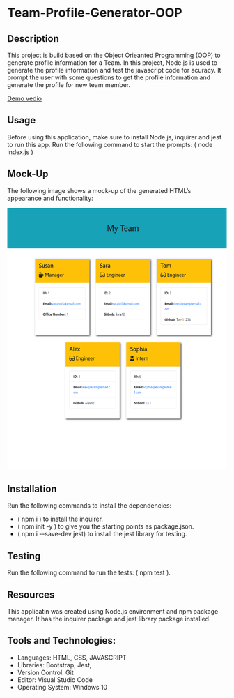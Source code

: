# Team-Profile-Generator-OOP

## Description
This project is build based on the Object Orieanted Programming (OOP) to generate profile information for a Team. In this project, Node.js is used to generate the profile information and test the javascript code for acuracy. It prompt the user with some questions to get the profile information and generate the profile for new team member. 

[Demo vedio](https://drive.google.com/file/d/1FPSzqL8NDMl649jZ9T9ItcY8UeW3oTEq/view)

## Usage
Before using this application, make sure to install Node js, inquirer and jest to run this app.
Run the following command to start the prompts: ( node index.js )

## Mock-Up
The following image shows a mock-up of the generated HTML’s appearance and functionality:

<img src="image\Screenshot.png" width="100%" height="600"/>

## Installation
Run the following commands to install the dependencies: 
  * ( npm i ) to install the inquirer. 
  * ( npm init -y ) to give you the starting points as package.json.
  * ( npm i --save-dev jest) to install the jest library for testing.

## Testing
Run the following command to run the tests: ( npm test ).

## Resources
This applicatin was created using Node.js environment and npm package manager. It has the inquirer package and jest library package installed.

## Tools and Technologies:

* Languages: HTML, CSS, JAVASCRIPT
* Libraries: Bootstrap, Jest, 
* Version Control: Git
* Editor: Visual Studio Code
* Operating System: Windows 10